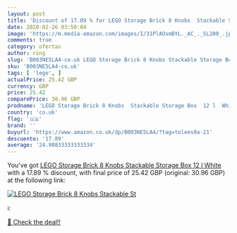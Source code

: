 ```yaml
---
layout: post
title: 'Discount of 17.89 % for LEGO Storage Brick 8 Knobs  Stackable St'
date: 2020-02-26 03:50:04
image: 'https://m.media-amazon.com/images/I/31PlAOxmBYL._AC_._SL200_.jpg'
comments: true
category: ofertas
author: ring
slug: 'B003NE5LA4-co.uk LEGO Storage Brick 8 Knobs Stackable Storage Box 12 l...'
sku: 'B003NE5LA4-co.uk'
tags: [ 'lego', ]
actualPrice: 25.42 GBP
currency: GBP
price: 25.42
comparePrice: 30.96 GBP
prodname: 'LEGO Storage Brick 8 Knobs  Stackable Storage Box  12 l  White'
country: 'co.uk'
flag: '🇬🇧'
brand: ''
buyurl: 'https://www.amazon.co.uk/dp/B003NE5LA4/?tag=tolees0a-21'
descuento: '17.89'
average: '24.90833333333334'
---
```


You've got [LEGO Storage Brick 8 Knobs  Stackable Storage Box  12 l  White](https://www.amazon.co.uk/dp/B003NE5LA4/?tag=tolees0a-21) with a  17.89 % discount, with final price of 25.42 GBP (original: 30.96 GBP) at the following link:

[![LEGO Storage Brick 8 Knobs  Stackable St](https://m.media-amazon.com/images/I/31PlAOxmBYL._AC_._SL200_.jpg)](https://www.amazon.co.uk/dp/B003NE5LA4/?tag=tolees0a-21)

ℹ️:


[🛒 Check the deal!!](https://www.amazon.co.uk/dp/B003NE5LA4/?tag=tolees0a-21)
